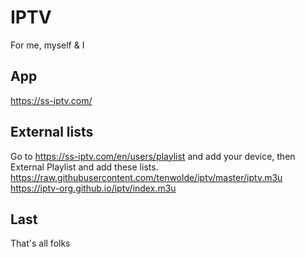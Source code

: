 # IPTV
For me, myself & I

## App
https://ss-iptv.com/

## External lists
Go to https://ss-iptv.com/en/users/playlist and add your device, then External Playlist and add these lists.
https://raw.githubusercontent.com/tenwolde/iptv/master/iptv.m3u
https://iptv-org.github.io/iptv/index.m3u

## Last
That's all folks
